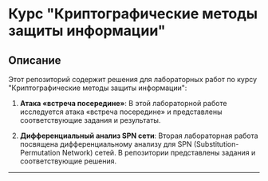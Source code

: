 # Курс "Криптографические методы защиты информации"

## Описание

Этот репозиторий содержит решения для лабораторных работ по курсу "Криптографические методы защиты информации":

1. **Атака «встреча посередине»**: В этой лабораторной работе исследуется атака «встреча посередине» и представлены соответствующие задания и результаты.
   
2. **Дифференциальный анализ SPN сети**: Вторая лабораторная работа посвящена дифференциальному анализу для SPN (Substitution-Permutation Network) сетей. В репозитории представлены задания и соответствующие решения.

---

